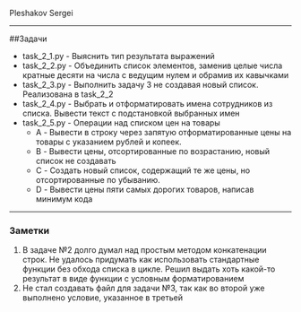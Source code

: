 Pleshakov Sergei
____
##Задачи

* task_2_1.py - Выяснить тип результата выражений
* task_2_2.py - Объединить список элементов, заменив целые числа кратные десяти на числа с ведущим нулем и обрамив их кавычками
* task_2_3.py - Выполнить задачу 3 не создавая новый список. Реализована в task_2_2 
* task_2_4.py - Выбрать и отформатировать имена сотрудников из списка. Вывести текст с подстановкой выбранных имен
* task_2_5.py - Операции над списком цен на товары
  * A - Вывести в строку через запятую отформатированные цены на товары с указанием рублей и копеек.
  * B - Вывести цены, отсортированные по возрастанию, новый список не создавать
  * C - Создать новый список, содержащий те же цены, но отсортированные по убыванию.
  * D - Вывести цены пяти самых дорогих товаров, написав минимум кода    
____

### Заметки
1. В задаче №2 долго думал над простым методом конкатенации строк. Не удалось придумать как использовать стандартные функции без обхода списка в цикле. Решил выдать хоть какой-то результат в виде функции с условным форматированием  
2. Не стал создавать файл для задачи №3, так как во второй уже выполнено условие, указанное в третьей
 